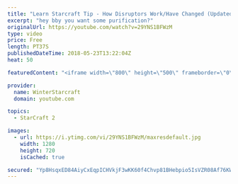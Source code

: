 ```yaml
---
title: "Learn Starcraft Tip - How Disruptors Work/Have Changed (Updated Patch 4.0 2018)"
excerpt: "hey bby you want some purification?"
originalUrl: https://youtube.com/watch?v=29YNS1BFWzM
type: video
price: Free
length: PT37S
publishedDateTime: 2018-05-23T13:22:04Z
heat: 50

featuredContent: "<iframe width=\"800\" height=\"500\" frameborder=\"0\" src=\"https://www.youtube.com/embed/29YNS1BFWzM\" allow=\"accelerometer; autoplay; encrypted-media; gyroscope; picture-in-picture\" allowfullscreen></iframe>"

provider:
  name: WinterStarcraft
  domain: youtube.com

topics:
  - StarCraft 2

images:
  - url: https://i.ytimg.com/vi/29YNS1BFWzM/maxresdefault.jpg
    width: 1280
    height: 720
    isCached: true

secured: "Yp8HsqxED84AiyCxEqpICHVkjF3wKK60f4Chvp81BHebpio5IsVZR08Af76KWJyqlu2ZM2pmo01yiPr2fBJGiRa+5+RwrWhUZQNm17BUWSRp89exmPmbFAz8u+mkaYYJmldjqbqNHOZqjeKLypDCQrHTWrctq2mdokofdBqCbHCZ5OdIFmt4MshcfpzhG0+afV5zS4zZupdxYZtuk/vyEm0A+Q+IDrXfBKA9/d8MtHewvHor6ncaS9V8rQPx/YONRGlgfcgO5lh/+RypbQl8oF/DDVeu/4s+QHdJY5b5gunAiY4xvrajrHt3AKiQFDffyAz0ffesTI+lo2xyv3L1v+CvjiPUdPz32oJxiawhUdyPEeTMrHjQsSU5d8OpqaibHW4q/zrvg3zWw85Z4hCzcfJOWx4h/yMTfwh9lAoNGcE=;62wA0Avsc9h760Z2z97c9g=="
---
```


